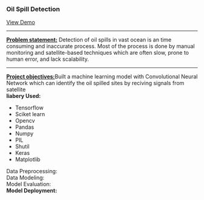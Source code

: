 <h3>Oil Spill Detection</h3>
<a href=https://oil-spilled-detection.streamlit.app/>View Demo</a>
<hr>
<b><u>Problem statement:</u></b> Detection of oil spills in vast ocean is an time consuming and inaccurate process. Most of the process is done by manual monitoring and satellite-based techniques which are often slow, prone to human error, and lack scalability.<br>
<hr>
<b><u>Project objectives:</u></b>Built a machine learning model with Convolutional Neural Network which can identify the oil spilled sites by reciving signals from satellite  <br>
<b>liabery Used:</b><br> 
<ul>
<li>Tensorflow</li>
<li>Sciket learn</li>
<li>Opencv</li>
<li>Pandas</li>
<li>Numpy</li>
<li>PIL</li>
<li>Shutil</li>
<li>Keras</li>
<li>Matplotlib</li>
</ul>
Data Preprocessing:<br>
Data Modeling:<br>
Model Evaluation:<br>
<b>Model Deployment:</b><br>
